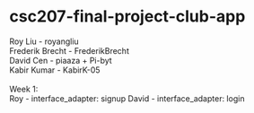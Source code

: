 # csc207-final-project-club-app

Roy Liu - royangliu \
Frederik Brecht - FrederikBrecht \
David Cen - piaaza + Pi-byt \
Kabir Kumar - KabirK-05 \
\
Week 1: \
Roy - interface_adapter: signup
David - interface_adapter: login
